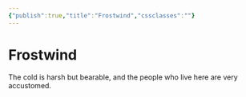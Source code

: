 ```yaml
---
{"publish":true,"title":"Frostwind","cssclasses":""}
---
```


# Frostwind

The cold is harsh but bearable, and the people who live here are very accustomed. 